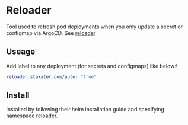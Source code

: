 # Reloader
Tool used to refresh pod deployments when you only update a secret or configmap via ArgoCD.
See [reloader](https://github.com/stakater/Reloader)

## Useage
Add label to any deployment (for secrets and configmaps) like below:\
```yml
reloader.stakater.com/auto: "true"
```

## Install
Installed by following their helm installation guide and specifying namespace reloader.
